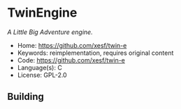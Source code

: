 # TwinEngine

_A Little Big Adventure engine._

- Home: https://github.com/xesf/twin-e
- Keywords: reimplementation, requires original content
- Code: https://github.com/xesf/twin-e
- Language(s): C
- License: GPL-2.0

## Building

